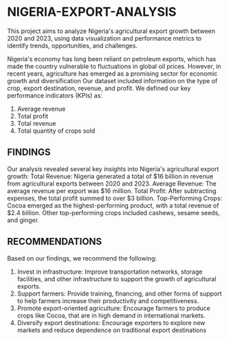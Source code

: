 # NIGERIA-EXPORT-ANALYSIS
This project aims to analyze Nigeria's agricultural export growth between  2020 and 2023, using data visualization and performance metrics to identify  trends, opportunities, and challenges.

Nigeria's economy has long been reliant on petroleum exports, which has made the country vulnerable to fluctuations in global oil prices. However, in recent years, agriculture has emerged as a promising sector for economic growth and diversification
Our dataset included information on the type of crop, export 
destination, revenue, and profit. 
We defined our key performance indicators (KPIs) as:
1. Average revenue
2. Total profit
3. Total revenue
4. Total quantity of crops sold
   
## **FINDINGS**
Our analysis revealed several key insights into Nigeria's agricultural export growth:
Total Revenue: Nigeria generated a total of $16 billion in revenue from 
agricultural exports between 2020 and 2023.
Average Revenue: The average revenue per export was $16 million.
Total Profit: After subtracting expenses, the total profit summed to over $3 
billion.
Top-Performing Crops: Cocoa emerged as the highest-performing product, 
with a total revenue of $2.4 billion. Other top-performing crops included 
cashews, sesame seeds, and ginger.

## **RECOMMENDATIONS**
Based on our findings, we recommend the following: 
1. Invest in infrastructure: Improve transportation networks, storage facilities, and 
other infrastructure to support the growth of agricultural exports.
2. Support farmers: Provide training, financing, and other forms of support to help 
farmers increase their productivity and competitiveness.
3. Promote export-oriented agriculture: Encourage farmers to produce crops like 
Cocoa, that are in high demand in international markets.
4. Diversify export destinations: Encourage exporters to explore new markets and 
reduce dependence on traditional export destinations
